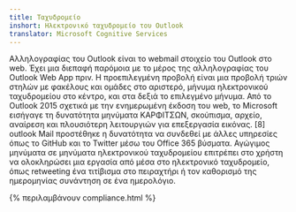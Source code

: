 ```yaml
---
title: Ταχυδρομείο
inshort: Ηλεκτρονικό ταχυδρομείο του Outlook
translator: Microsoft Cognitive Services
---
```


Αλληλογραφίας του Outlook είναι το webmail στοιχείο του Outlook στο web. Έχει μια διεπαφή παρόμοια με το μέρος της αλληλογραφίας του Outlook Web App πριν. Η προεπιλεγμένη προβολή είναι μια προβολή τριών στηλών με φακέλους και ομάδες στο αριστερό, μήνυμα ηλεκτρονικού ταχυδρομείου στο κέντρο, και στα δεξιά το επιλεγμένο μήνυμα. Από το Outlook 2015 σχετικά με την ενημερωμένη έκδοση του web, το Microsoft εισήγαγε τη δυνατότητα μηνύματα ΚΑΡΦΙΤΣΩΝ, σκούπισμα, αρχείο, αναίρεση και πλουσιότερη λειτουργιών για επεξεργασία εικόνας. [8] outlook Mail προστέθηκε η δυνατότητα να συνδεθεί με άλλες υπηρεσίες όπως το GitHub και το Twitter μέσω του Office 365 βύσματα. Αγώγιμος μηνύματα σε μηνύματα ηλεκτρονικού ταχυδρομείου επιτρέπει στο χρήστη να ολοκληρώσει μια εργασία από μέσα στο ηλεκτρονικό ταχυδρομείο, όπως retweeting ένα τιτίβισμα στο πειραχτήρι ή τον καθορισμό της ημερομηνίας συνάντηση σε ένα ημερολόγιο. 

{% περιλαμβάνουν compliance.html %}



